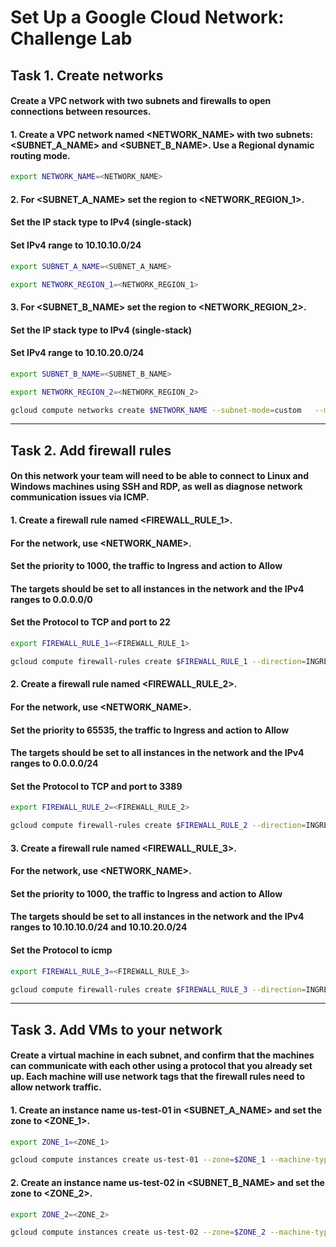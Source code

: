 # Set Up a Google Cloud Network: Challenge Lab

## Task 1. Create networks

#### Create a VPC network with two subnets and firewalls to open connections between resources.

#### 1. Create a VPC network named <NETWORK_NAME> with two subnets: <SUBNET_A_NAME> and <SUBNET_B_NAME>. Use a Regional dynamic routing mode.

```bash
export NETWORK_NAME=<NETWORK_NAME>
```

#### 2. For <SUBNET_A_NAME> set the region to <NETWORK_REGION_1>.

#### Set the IP stack type to IPv4 (single-stack)

#### Set IPv4 range to 10.10.10.0/24

```bash
export SUBNET_A_NAME=<SUBNET_A_NAME>
```

```bash
export NETWORK_REGION_1=<NETWORK_REGION_1>
```

#### 3. For <SUBNET_B_NAME> set the region to <NETWORK_REGION_2>.

#### Set the IP stack type to IPv4 (single-stack)

#### Set IPv4 range to 10.10.20.0/24

```bash
export SUBNET_B_NAME=<SUBNET_B_NAME>
```

```bash
export NETWORK_REGION_2=<NETWORK_REGION_2>
```

```bash
gcloud compute networks create $NETWORK_NAME --subnet-mode=custom   --mtu=1460 --bgp-routing-mode=regional --bgp-best-path-selection-mode=legacy && gcloud compute networks subnets create $SUBNET_A_NAME --range=10.10.10.0/24 --stack-type=IPV4_ONLY --network=$NETWORK_NAME --region=$NETWORK_REGION_1 && gcloud compute networks subnets create $SUBNET_B_NAME --range=10.10.20.0/24 --stack-type=IPV4_ONLY --network=$NETWORK_NAME --region=$NETWORK_REGION_2
```

---

## Task 2. Add firewall rules

#### On this network your team will need to be able to connect to Linux and Windows machines using SSH and RDP, as well as diagnose network communication issues via ICMP.

#### 1. Create a firewall rule named <FIREWALL_RULE_1>.

#### For the network, use <NETWORK_NAME>.

#### Set the priority to 1000, the traffic to Ingress and action to Allow

#### The targets should be set to all instances in the network and the IPv4 ranges to 0.0.0.0/0

#### Set the Protocol to TCP and port to 22

```bash
export FIREWALL_RULE_1=<FIREWALL_RULE_1>
```

```bash
gcloud compute firewall-rules create $FIREWALL_RULE_1 --direction=INGRESS --priority=1000 --network=$NETWORK_NAME --action=ALLOW --rules=tcp:22 --source-ranges=0.0.0.0/0
```

#### 2. Create a firewall rule named <FIREWALL_RULE_2>.

#### For the network, use <NETWORK_NAME>.

#### Set the priority to 65535, the traffic to Ingress and action to Allow

#### The targets should be set to all instances in the network and the IPv4 ranges to 0.0.0.0/24

#### Set the Protocol to TCP and port to 3389

```bash
export FIREWALL_RULE_2=<FIREWALL_RULE_2>
```

```bash
gcloud compute firewall-rules create $FIREWALL_RULE_2 --direction=INGRESS --priority=65535 --network=$NETWORK_NAME --action=ALLOW --rules=tcp:3389 --source-ranges=0.0.0.0/24
```

#### 3. Create a firewall rule named <FIREWALL_RULE_3>.

#### For the network, use <NETWORK_NAME>.

#### Set the priority to 1000, the traffic to Ingress and action to Allow

#### The targets should be set to all instances in the network and the IPv4 ranges to 10.10.10.0/24 and 10.10.20.0/24

#### Set the Protocol to icmp

```bash
export FIREWALL_RULE_3=<FIREWALL_RULE_3>
```

```bash
gcloud compute firewall-rules create $FIREWALL_RULE_3 --direction=INGRESS --priority=1000 --network=$NETWORK_NAME --action=ALLOW --rules=icmp --source-ranges=10.10.10.0/24,10.10.20.0/24
```

---

## Task 3. Add VMs to your network

#### Create a virtual machine in each subnet, and confirm that the machines can communicate with each other using a protocol that you already set up. Each machine will use network tags that the firewall rules need to allow network traffic.

#### 1. Create an instance name us-test-01 in <SUBNET_A_NAME> and set the zone to <ZONE_1>.

```bash
export ZONE_1=<ZONE_1>
```

```bash
gcloud compute instances create us-test-01 --zone=$ZONE_1 --machine-type=e2-medium --network-interface=network-tier=PREMIUM,stack-type=IPV4_ONLY,subnet=$SUBNET_A_NAME
```

#### 2. Create an instance name us-test-02 in <SUBNET_B_NAME> and set the zone to <ZONE_2>.

```bash
export ZONE_2=<ZONE_2>
```

```bash
gcloud compute instances create us-test-02 --zone=$ZONE_2 --machine-type=e2-medium --network-interface=network-tier=PREMIUM,stack-type=IPV4_ONLY,subnet=$SUBNET_B_NAME
```
